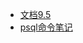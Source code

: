 * [文档9.5](http://www.postgres.cn/docs/9.5/)
* [psql命令笔记](https://itbilu.com/database/postgre/410auo8xZ.html#psql-list-describe)